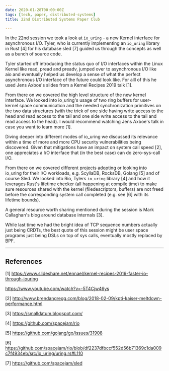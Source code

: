 ```yaml
---
date: 2020-01-28T00:00:00Z
tags: [tech, paper, distributed-systems]
title: 22nd Distributed Systems Paper Club

---
```


In the 22nd session we took a look at `io_uring` - a new Kernel interface for
asynchronous I/O. Tyler, who is currently implementing an `io_uring` library in
Rust [4] for his database sled [7] guided us through the concepts as well as a
bunch of source code.

Tyler started off introducing the status quo of I/O interfaces within the Linux
Kernel like read, pread and preadv, jumped over to asynchronous I/O like aio and
eventually helped us develop a sense of what the perfect asynchronous I/O
interface of the future could look like. For alll of this he used Jens Axboe's
slides from a Kernel Recipes 2019 talk [1].

From there on we covered the high level structure of the new kernel interface.
We looked into io_uring's usage of two ring buffers for user-kernel space
communication and the needed synchronization primitives on the two data
structures (with the trick of one side having write access to the head and read
access to the tail and one side write access to the tail and read access to the
head). I would recommend watching Jens Axboe's talk in case you want to learn
more [1].

Diving deeper into different modes of io_uring we discussed its relevance within
a time of more and more CPU security vulnerabilities being discovered. Given
that mitigations have an impact on system call speed [2], one appreciates a I/O
interface that (in the best case) can do zero-sys-call I/O.

From there on we covered different projects adopting or looking into io_uring
for their I/O workloads, e.g. ScyllaDB, RocksDB, Golang [5] and of course Sled.
We looked into Rio, Tylers `io_uring` library [4] and how it leverages Rust's
lifetime checker (all happening at compile time) to make sure resources shared
with the kernel (filedescriptors, buffers) are not freed before the
corresponding system call completed (e.g. see [6] with its lifetime bounds).

A general resource worth sharing mentioned during the session is Mark
Callaghan's blog around database internals [3].

While last time we had the bright idea of TCP sequence numbers actually just
being CRDTs, the best quote of this session might be user space programs just
being DSLs on top of sys calls, eventually mostly replaced by BPF.


---

## References

[1]
https://www.slideshare.net/ennael/kernel-recipes-2019-faster-io-through-iouring

https://www.youtube.com/watch?v=-5T4Cjw46ys

[2]
http://www.brendangregg.com/blog/2018-02-09/kpti-kaiser-meltdown-performance.html

[3] https://smalldatum.blogspot.com/

[4] https://github.com/spacejam/rio

[5] https://github.com/golang/go/issues/31908

[6]
https://github.com/spacejam/rio/blob/df2237dfbccf552d56b71369c1da009c7f4934eb/src/io_uring/uring.rs#L110

[7] https://github.com/spacejam/sled
